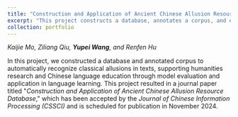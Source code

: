 ```yaml
---
title: "Construction and Application of Ancient Chinese Allusion Resource Database"
excerpt: "This project constructs a database, annotates a corpus, and evaluates models for recognizing classical allusions in Chinese texts, supporting humanities research and language education.<br/><img src='/images/allusion_paper_diagram_20240809.jpg'>"
collection: portfolio
---
```


*Kaijie Mo, Ziliang Qiu, **Yupei Wang**, and Renfen Hu*

In this project, we constructed a database and annotated corpus to automatically recognize classical allusions in texts, supporting humanities research and Chinese language education through model evaluation and application in language learning. This project resulted in a journal paper titled "*Construction and Application of Ancient Chinese Allusion Resource Database*," which has been accepted by the *Journal of Chinese Information Processing (CSSCI)* and is scheduled for publication in November 2024.